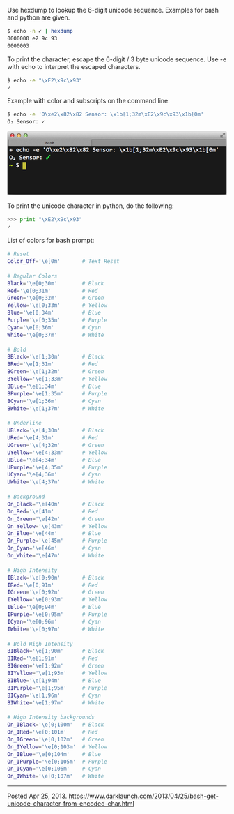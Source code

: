 Use hexdump to lookup the 6-digit unicode sequence. Examples for bash and python are given.

```bash
$ echo -n ✓ | hexdump
0000000 e2 9c 93
0000003
```

To print the character, escape the 6-digit / 3 byte unicode sequence. Use -e with echo to interpret the escaped characters.

```bash
$ echo -e "\xE2\x9c\x93"
✓
```

Example with color and subscripts on the command line:

```bash
$ echo -e 'O\xe2\x82\x82 Sensor: \x1b[1;32m\xE2\x9c\x93\x1b[0m'
O₂ Sensor: ✓
```

<img alt="" src="/img/uploads/2013-04/bash-echo-unicode-characters.png" />

To print the unicode character in python, do the following:

```python
>>> print "\xE2\x9c\x93"
✓
```

List of colors for bash prompt:

```sh
# Reset
Color_Off='\e[0m'       # Text Reset

# Regular Colors
Black='\e[0;30m'        # Black
Red='\e[0;31m'          # Red
Green='\e[0;32m'        # Green
Yellow='\e[0;33m'       # Yellow
Blue='\e[0;34m'         # Blue
Purple='\e[0;35m'       # Purple
Cyan='\e[0;36m'         # Cyan
White='\e[0;37m'        # White

# Bold
BBlack='\e[1;30m'       # Black
BRed='\e[1;31m'         # Red
BGreen='\e[1;32m'       # Green
BYellow='\e[1;33m'      # Yellow
BBlue='\e[1;34m'        # Blue
BPurple='\e[1;35m'      # Purple
BCyan='\e[1;36m'        # Cyan
BWhite='\e[1;37m'       # White

# Underline
UBlack='\e[4;30m'       # Black
URed='\e[4;31m'         # Red
UGreen='\e[4;32m'       # Green
UYellow='\e[4;33m'      # Yellow
UBlue='\e[4;34m'        # Blue
UPurple='\e[4;35m'      # Purple
UCyan='\e[4;36m'        # Cyan
UWhite='\e[4;37m'       # White

# Background
On_Black='\e[40m'       # Black
On_Red='\e[41m'         # Red
On_Green='\e[42m'       # Green
On_Yellow='\e[43m'      # Yellow
On_Blue='\e[44m'        # Blue
On_Purple='\e[45m'      # Purple
On_Cyan='\e[46m'        # Cyan
On_White='\e[47m'       # White

# High Intensity
IBlack='\e[0;90m'       # Black
IRed='\e[0;91m'         # Red
IGreen='\e[0;92m'       # Green
IYellow='\e[0;93m'      # Yellow
IBlue='\e[0;94m'        # Blue
IPurple='\e[0;95m'      # Purple
ICyan='\e[0;96m'        # Cyan
IWhite='\e[0;97m'       # White

# Bold High Intensity
BIBlack='\e[1;90m'      # Black
BIRed='\e[1;91m'        # Red
BIGreen='\e[1;92m'      # Green
BIYellow='\e[1;93m'     # Yellow
BIBlue='\e[1;94m'       # Blue
BIPurple='\e[1;95m'     # Purple
BICyan='\e[1;96m'       # Cyan
BIWhite='\e[1;97m'      # White

# High Intensity backgrounds
On_IBlack='\e[0;100m'   # Black
On_IRed='\e[0;101m'     # Red
On_IGreen='\e[0;102m'   # Green
On_IYellow='\e[0;103m'  # Yellow
On_IBlue='\e[0;104m'    # Blue
On_IPurple='\e[0;105m'  # Purple
On_ICyan='\e[0;106m'    # Cyan
On_IWhite='\e[0;107m'   # White
```

---


Posted Apr 25, 2013.
https://www.darklaunch.com/2013/04/25/bash-get-unicode-character-from-encoded-char.html